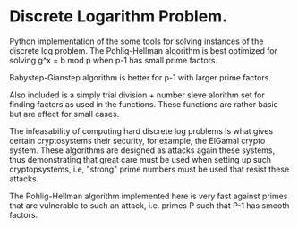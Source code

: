Discrete Logarithm Problem. 
=================

Python implementation of the some tools for solving instances of the discrete
log problem. The Pohlig-Hellman algorithm is best optimized for solving 
g^x = b mod p when p-1 has small prime factors. 

Babystep-Gianstep algorithm is better for p-1 with larger prime factors. 

Also included is a simply trial division + number sieve alorithm set for finding
factors as used in the functions. These functions are rather basic but are 
effect for small cases. 

The infeasability of computing hard discrete log problems is what gives certain
cryptosystems their security, for example, the ElGamal crypto system. These 
algorithms are designed as attacks again these systems, thus demonstrating
that great care must be used when setting up such cryptopsystems, i.e, "strong"
prime numbers must be used that resist these attacks.

The Pohlig-Hellman algorithm implemented here is very fast against primes that
are vulnerable to such an attack, i.e. primes P such that P-1 has smooth factors.